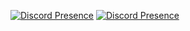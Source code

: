[![Discord Presence](https://lanyard.cnrad.dev/api/:852629327891660881)](https://discord.com/users/:852629327891660881)
[![Discord Presence](https://lanyard.cnrad.dev/api/:1056965235971465246)](https://discord.com/users/:1056965235971465246)
